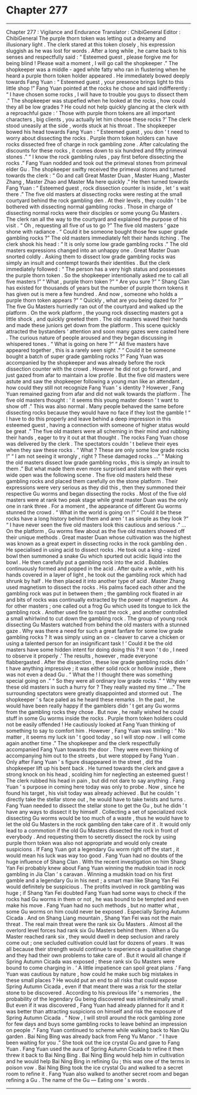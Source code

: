 
# Chapter 277


---

Chapter 277 : Vigilance and Endurance
Translator :
ChibiGeneral
Editor :
ChibiGeneral
The purple thorn token was letting out a dreamy and illusionary light .
The clerk stared at this token closely , his expression sluggish as he was lost for words .
After a long while , he came back to his senses and respectfully said : “ Esteemed guest , please forgive me for being blind ! Please wait a moment , I will go call the shopkeeper .”
The shopkeeper was a middle - aged white fatty who ran in flustering when he heard a purple thorn token holder appeared .
He immediately bowed deeply towards Fang Yuan : “ Esteemed guest , your presence brings light to this little shop !”
Fang Yuan pointed at the rocks he chose and said indifferently : “ I have chosen some rocks , I will have to trouble you guys to dissect them .”
The shopkeeper was stupefied when he looked at the rocks , how could they all be low grades ?
He could not help quickly glancing at the clerk with a reproachful gaze : ‘ Those with purple thorn tokens are all important characters , big clients , you actually let him choose these rocks ?’
The clerk stood uneasily at the side , words stuck at his throat .
The shopkeeper bowed his head towards Fang Yuan : “ Esteemed guest , you don ’ t need to worry about dissecting the rocks . Purple thorn token holders can have rocks dissected free of charge in rock gambling zone . After calculating the discounts for these rocks , it comes down to six hundred and fifty primeval stones .”
“ I know the rock gambling rules , pay first before dissecting the rocks .” Fang Yuan nodded and took out the primeval stones from primeval elder Gu .
The shopkeeper swifty received the primeval stones and turned towards the clerk : “ Go and call Great Master Duan , Master Huang , Master Zhang , Master Zhao and Master Ma here quickly .”
He then turned towards Fang Yuan : “ Esteemed guest , rock dissection counter is inside , let ’ s wait there .”
The five old masters at dissecting rocks were resting at the small courtyard behind the rock gambling den . At their levels , they couldn ’ t be bothered with dissecting normal gambling rocks . Those in charge of dissecting normal rocks were their disciples or some young Gu Masters .
The clerk ran all the way to the courtyard and explained the purpose of his visit .
“ Oh , requesting all five of us to go ?” The five old masters ’ gaze shone with radiance .
“ Could it be someone bought those few super grade gambling rocks ?” The old masters immediately felt their hands itching .
The clerk shook his head : “ It is only some low grade gambling rocks .”
The old masters expressions changed into an unhappy one .
Great Master Duan snorted coldly .
Asking them to dissect low grade gambling rocks was simply an insult and contempt towards their identities .
But the clerk immediately followed : “ The person has a very high status and possesses the purple thorn token . So the shopkeeper intentionally asked me to call all five masters !”
“ What , purple thorn token ?”
“ Are you sure ?”
“ Shang Clan has existed for thousands of years but the number of purple thorn tokens it has given out is mere a few hundred . And now , someone who holds a purple thorn token appears ?”
“ Quickly , what are you being dazed for ?”
The five Gu Masters hurriedly ran out of the courtyard and walked up the platform .
On the work platform , the young rock dissecting masters got a little shock , and quickly greeted them .
The old masters waved their hands and made these juniors get down from the platform .
This scene quickly attracted the bystanders ’ attention and soon many gazes were casted here .
The curious nature of people aroused and they began discussing in whispered tones .
“ What is going on here ?”
“ All five masters have appeared together , this is a rarely seen sight .”
“ Could it be someone bought a batch of super grade gambling rocks ?”
Fang Yuan was accompanied by the shopkeeper and was already before the rock dissection counter with the crowd . However he did not go forward , and just gazed from afar to maintain a low profile . But the five old masters were astute and saw the shopkeeper following a young man like an attendant , how could they still not recognize Fang Yuan ’ s identity ?
However , Fang Yuan remained gazing from afar and did not walk towards the platform .
The five old masters thought : ‘ it seems this young master doesn ’ t want to show off .”
This was also normal .
Many people behaved the same before dissecting rocks because they would have no face if they lost the gamble !
“ I have to do this properly and leave behind a deep impression in this esteemed guest , having a connection with someone of higher status would be great .” The five old masters were all scheming in their mind and rubbing their hands , eager to try it out at that thought .
The rocks Fang Yuan chose was delivered by the clerk .
The spectators couldn ’ t believe their eyes when they saw these rocks .
“ What ? These are only some low grade rocks !”
“ I am not seeing it wrongly , right ? These damaged rocks …”
“ Making the old masters dissect low grade gambling rocks , this is simply an insult to them .”
But what made them even more surprised and stare with their eyes wide open was the following scene .
The five old masters held these gambling rocks and placed them carefully on the stone platform . Their expressions were very serious as they did this , then they summoned their respective Gu worms and began dissecting the rocks .
Most of the five old masters were at rank two peak stage while great master Duan was the only one in rank three . For a moment , the appearance of different Gu worms stunned the crowd .
“ What in the world is going on !”
“ Could it be these rocks have a long history behind them and aren ’ t as simple as they look ?”
“ I have never seen the five old masters look this cautious and serious .”
…
On the platform , Gu worms flew about as the five old masters showed off their unique methods .
Great master Duan whose cultivation was the highest was known as a great expert in dissecting rocks in the rock gambling den . He specialised in using acid to dissect rocks . He took out a king - sized bowl then summoned a snake Gu which spurted out acidic liquid into the bowl .
He then carefully put a gambling rock into the acid .
Bubbles continuously formed and popped in the acid .
After quite a while , with his hands covered in a layer of light , he took out the gambling rock which had shrunk by half . He then placed it into another type of acid .
Master Zhang used magnetism to dissect the rocks . His palms faced each other and the gambling rock was put in between them ; the gambling rock floated in air and bits of rocks was continually extracted by the power of magnetism .
As for other masters ; one called out a frog Gu which used its tongue to lick the gambling rock . Another used fire to roast the rock , and another controlled a small whirlwind to cut down the gambling rock .
The group of young rock dissecting Gu Masters watched from behind the old masters with a stunned gaze .
Why was there a need for such a great fanfare for some low grade gambling rocks ? It was simply
using an ox - cleaver to carve a chicken
or using a talented person for an insignificant task !
‘ Could it be the old masters have some hidden intent for doing doing this ? It won ’ t do , I need to observe it properly .’
The results , however , made everyone flabbergasted . After the dissection , these low grade gambling rocks didn ’ t have anything impressive ; it was either solid rock or hollow inside , there was not even a dead Gu .
“ What the ! I thought there was something special going on .”
“ So they were all ordinary low grade rocks .”
“ Why were these old masters in such a hurry for ? They really wasted my time …”
The surrounding spectators were greatly disappointed and stormed out .
The shopkeeper ’ s face paled as he heard these remarks . In the past , he would have been really happy if the gamblers didn ’ t get any Gu worms from the gambling rocks they chose . But now , he really wished he could stuff in some Gu worms inside the rocks .
Purple thorn token holders could not be easily offended !
He cautiously looked at Fang Yuan thinking of something to say to comfort him .
However , Fang Yuan was smiling : “ No matter , it seems my luck isn ’ t good today , so I will stop now . I will come again another time .”
The shopkeeper and the clerk respectfully accompanied Fang Yuan towards the door .
They were even thinking of accompanying him out to the streets , but were stopped by Fang Yuan .
Only after Fang Yuan ’ s figure disappeared in the street , did the shopkeeper lift up his bent back . He turned towards the clerk and gave a strong knock on his head , scolding him for neglecting an esteemed guest !
The clerk rubbed his head in pain , but did not dare to say anything .
Fang Yuan ’ s purpose in coming here today was only to probe .
Now , since he found his target , his visit today was already achieved . But he couldn ’ t directly take the stellar stone out , he would have to take twists and turns .
Fang Yuan needed to dissect the stellar stone to get the Gu , but he didn ’ t have any ways to dissect it by himself . Collecting a set of specialized rock dissecting Gu worms would be too much of a waste , thus he would have to let the old Gu Masters in the rock gambling den take care of it .
It would only lead to a commotion if the old Gu Masters dissected the rock in front of everybody . And requesting them to secretly dissect the rock by using purple thorn token was also not appropriate and would only create suspicions .
If Fang Yuan got a legendary Gu worm right off the start , it would mean his luck was way too good .
Fang Yuan had no doubts of the huge influence of Shang Clan . With the recent investigation on him Shang Yan Fei probably knew about Fang Yuan winning the mudskin toad in rock gambling in Jia Clan ’ s caravan .
Winning a mudskin toad on his first gamble and a legendary Gu in his next ; a smart man like Shang Yan Fei would definitely be suspicious .
The profits involved in rock gambling was huge ; if Shang Yan Fei doubted Fang Yuan had some ways to check if the rocks had Gu worms in them or not , he was bound to be tempted and even make his move .
Fang Yuan had no such methods , but no matter what , some Gu worms on him could never be exposed .
Especially Spring Autumn Cicada .
And on Shang Liang mountain , Shang Yan Fei was not the main threat . The real main threat were the rank six Gu Masters .
Almost all the overlord level forces had rank six Gu Masters behind them .
When a Gu Master reached rank six , they would dwell in deep seclusion and rarely come out ; one secluded cultivation could last for dozens of years . It was all because their strength would continue to experience a qualitative change and they had their own problems to take care of .
But it would all change if Spring Autumn Cicada was exposed ; these rank six Gu Masters were bound to come charging in .
‘ A little impatience can spoil great plans .’
Fang Yuan was cautious by nature , how could he make such big mistakes in these small places ?
He would put an end to all risks that could expose Spring Autumn Cicada , even if that meant there was a risk for the stellar stone to be discovered .
According to his previous life ’ s memories , the probability of the legendary Gu being discovered was infinitesimally small . But even if it was discovered , Fang Yuan had already planned for it and it was better than attracting suspicions on himself and risk the exposure of Spring Autumn Cicada .
“ Now , I will stroll around the rock gambling zone for few days and buys some gambling rocks to leave behind an impression on people .”
Fang Yuan continued to scheme while walking back to Nan Qiu garden .
Bai Ning Bing was already back from Feng Yu Manor .
“ I have been waiting for you .” She took out the ice crystal Gu and gave to Fang Yuan .
Fang Yuan used the aura of Spring Autumn Cicada to refine it then threw it back to Bai Ning Bing .
Bai Ning Bing would help him in cultivation and he would help Bai Ning Bing in refining Gu ; this was one of the terms in poison vow .
Bai Ning Bing took the ice crystal Gu and walked to a secret room to refine it .
Fang Yuan also walked to another secret room and began refining a Gu .
The name of the Gu — Eating one ’ s words .

---

